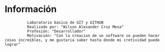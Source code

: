  # Información
              Laboratorio basico de GIT y GITHUB
              Realizado por: "Wilson Alexander Cruz Mesa"
              Profesión: "Desarrollador"
              Motivación: "Con la creacion de un software se pueden hacer cosas increibles, y me gustaria saber hasta donde mi cretividad puede lograr"